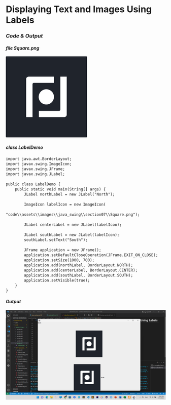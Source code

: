 # **Displaying Text and Images Using Labels**

### ***Code & Output***

#### *file* ***Square.png*** 

![Square.png](/code/assets/images/java_swing/section07/Square.png "Square.png")

#### *class* ***LabelDemo*** 
```
import java.awt.BorderLayout;
import javax.swing.ImageIcon;
import javax.swing.JFrame;
import javax.swing.JLabel;

public class LabelDemo {
    public static void main(String[] args) {
        JLabel northLabel = new JLabel("North");

        ImageIcon labelIcon = new ImageIcon(
                "code\\assets\\images\\java_swing\\section07\\Square.png");

        JLabel centerLabel = new JLabel(labelIcon);

        JLabel southLabel = new JLabel(labelIcon);
        southLabel.setText("South");

        JFrame application = new JFrame();
        application.setDefaultCloseOperation(JFrame.EXIT_ON_CLOSE);
        application.setSize(1000, 700);
        application.add(northLabel, BorderLayout.NORTH);
        application.add(centerLabel, BorderLayout.CENTER);
        application.add(southLabel, BorderLayout.SOUTH);
        application.setVisible(true);
    }
}
```



#### ***Output***
![LabelDemo](/code/assets/images/java_swing/section07/LabelDemo.png "LabelDemo")